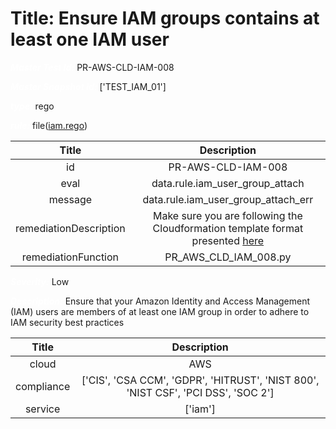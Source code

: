 



# Title: Ensure IAM groups contains at least one IAM user


***<font color="white">Master Test Id:</font>*** PR-AWS-CLD-IAM-008

***<font color="white">Master Snapshot Id:</font>*** ['TEST_IAM_01']

***<font color="white">type:</font>*** rego

***<font color="white">rule:</font>*** file([iam.rego])  
  
  
  
  

|Title|Description|
| :---: | :---: |
|id|PR-AWS-CLD-IAM-008|
|eval|data.rule.iam_user_group_attach|
|message|data.rule.iam_user_group_attach_err|
|remediationDescription|Make sure you are following the Cloudformation template format presented <a href='https://docs.aws.amazon.com/AWSCloudFormation/latest/UserGuide/aws-properties-iam-addusertogroup.html' target='_blank'>here</a>|
|remediationFunction|PR_AWS_CLD_IAM_008.py|


***<font color="white">Severity:</font>*** Low

***<font color="white">Description:</font>*** Ensure that your Amazon Identity and Access Management (IAM) users are members of at least one IAM group in order to adhere to IAM security best practices  
  
  

|Title|Description|
| :---: | :---: |
|cloud|AWS|
|compliance|['CIS', 'CSA CCM', 'GDPR', 'HITRUST', 'NIST 800', 'NIST CSF', 'PCI DSS', 'SOC 2']|
|service|['iam']|



[iam.rego]: https://github.com/prancer-io/prancer-compliance-test/tree/master/aws/cloud/iam.rego
